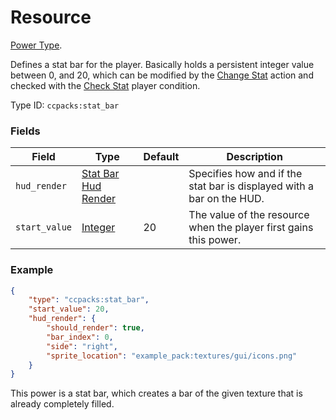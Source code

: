 # Resource

[Power Type](../power_types.md).

Defines a stat bar for the player. Basically holds a persistent integer value between 0, and 20, which can be modified by the [Change Stat](../entity_actions/change_stat.md) action and checked with the [Check Stat](../entity_conditions/check_stat.md) player condition.

Type ID: `ccpacks:stat_bar`

### Fields

Field  | Type | Default | Description
-------|------|---------|-------------
`hud_render` | [Stat Bar Hud Render](../data_types/stat_hud_render.md) | | Specifies how and if the stat bar is displayed with a bar on the HUD.
`start_value` | [Integer](../data_types/integer.md) | 20 | The value of the resource when the player first gains this power.

### Example
```json
{
    "type": "ccpacks:stat_bar",
    "start_value": 20,
    "hud_render": {
        "should_render": true,
        "bar_index": 0,
        "side": "right",
        "sprite_location": "example_pack:textures/gui/icons.png"
    }
}
```
This power is a stat bar, which creates a bar of the given texture that is already completely filled.
